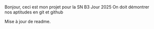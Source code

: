 Bonjour, ceci est mon projet pour la SN B3 Jour 2025
On doit démontrer nos aptitudes en git et github

Mise à jour de readme.
